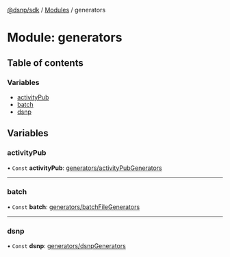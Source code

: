[@dsnp/sdk](../README.md) / [Modules](../modules.md) / generators

# Module: generators

## Table of contents

### Variables

- [activityPub](generators.md#activitypub)
- [batch](generators.md#batch)
- [dsnp](generators.md#dsnp)

## Variables

### activityPub

• `Const` **activityPub**: [generators/activityPubGenerators](generators_activitypubgenerators.md)

___

### batch

• `Const` **batch**: [generators/batchFileGenerators](generators_batchfilegenerators.md)

___

### dsnp

• `Const` **dsnp**: [generators/dsnpGenerators](generators_dsnpgenerators.md)
